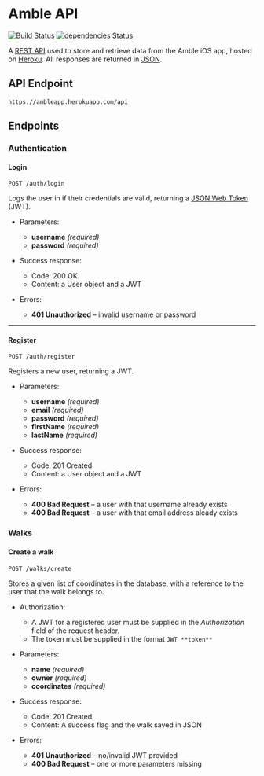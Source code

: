 # Amble API

[![Build Status](https://travis-ci.org/jonomuller/Amble-API.svg?branch=master)](https://travis-ci.org/jonomuller/Amble-API)
[![dependencies Status](https://david-dm.org/jonomuller/Amble-API/status.svg)](https://david-dm.org/jonomuller/Amble-API)

A [REST API](https://en.wikipedia.org/wiki/Representational_state_transfer) used to store and retrieve data from the Amble iOS app, hosted on [Heroku](https://www.heroku.com). All responses are returned in [JSON](http://www.json.org).

## API Endpoint

```
https://ambleapp.herokuapp.com/api
```

## Endpoints

### Authentication

#### Login

```
POST /auth/login
```

Logs the user in if their credentials are valid, returning a [JSON Web Token](https://jwt.io) (JWT).

- Parameters:
  - **username** _(required)_
  - **password** _(required)_
  
- Success response:
  - Code: 200 OK
  - Content: a User object and a JWT
  
- Errors:
  - **401 Unauthorized** – invalid username or password
  
---

#### Register

```
POST /auth/register
```

Registers a new user, returning a JWT.

- Parameters:
  - **username** _(required)_
  - **email** _(required)_
  - **password** _(required)_
  - **firstName** _(required)_
  - **lastName** _(required)_
  
- Success response:
  - Code: 201 Created
  - Content: a User object and a JWT
  
- Errors:
  - **400 Bad Request** – a user with that username already exists
  - **400 Bad Request** – a user with that email address aleady exists

### Walks

#### Create a walk

```
POST /walks/create
```

Stores a given list of coordinates in the database, with a reference to the user that the walk belongs to.

- Authorization:
  - A JWT for a registered user must be supplied in the _Authorization_ field of the request header.
  - The token must be supplied in the format `JWT **token**`

- Parameters:
  - **name** _(required)_
  - **owner** _(required)_
  - **coordinates** _(required)_

- Success response:
  - Code: 201 Created
  - Content: A success flag and the walk saved in JSON

- Errors:
  - **401 Unauthorized** – no/invalid JWT provided
  - **400 Bad Request** – one or more parameters missing